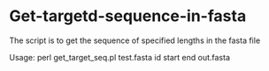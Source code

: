 # Get-targetd-sequence-in-fasta
The script is to get the sequence of specified lengths in the fasta file

Usage: perl get_target_seq.pl test.fasta id start end out.fasta
